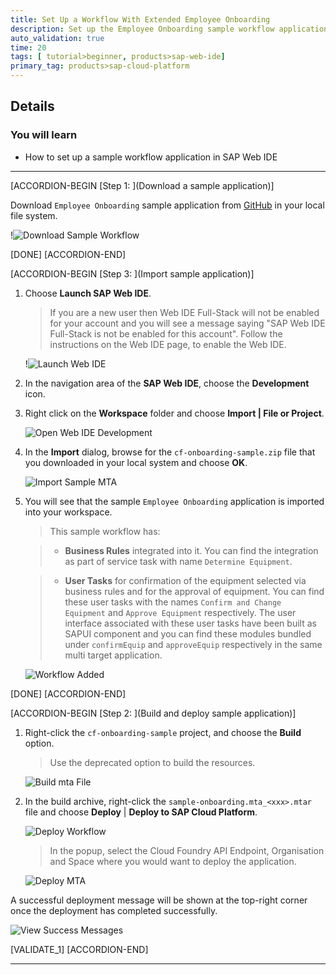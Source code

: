 ```yaml
---
title: Set Up a Workflow With Extended Employee Onboarding
description: Set up the Employee Onboarding sample workflow application and integrate with business rules service.
auto_validation: true
time: 20
tags: [ tutorial>beginner, products>sap-web-ide]
primary_tag: products>sap-cloud-platform
---
```


## Details
### You will learn
  - How to set up a sample workflow application in SAP Web IDE

---

[ACCORDION-BEGIN [Step 1: ](Download a sample application)]

Download `Employee Onboarding` sample application from [GitHub](https://github.com/SAP-samples/cloud-workflow-samples/blob/master/cf-onboarding-sample/resources/cf-onboarding-sample.zip) in your local file system.

!![Download Sample Workflow](downloadsample.png)

[DONE]
[ACCORDION-END]

[ACCORDION-BEGIN [Step 3: ](Import sample application)]

1. Choose **Launch SAP Web IDE**.

    > If you are a new user then Web IDE Full-Stack will not be enabled for your account and you will see a message saying "SAP Web IDE Full-Stack is not be enabled for this account". Follow the instructions on the Web IDE page, to enable the Web IDE.

    !![Launch Web IDE](launchwebide.png)

2. In the navigation area of the **SAP Web IDE**, choose the **Development** icon.

3. Right click on the **Workspace** folder and choose **Import | File or Project**.

    ![Open Web IDE Development](opendev.png)

4. In the **Import** dialog, browse for the `cf-onboarding-sample.zip` file that you downloaded in your local system and choose **OK**.

    ![Import Sample MTA](importsamplezip.png)

5. You will see that the sample `Employee Onboarding` application is imported into your workspace.

    > This sample workflow has:

    > - **Business Rules** integrated into it. You can find the integration as part of service task with name `Determine Equipment`.

    > - **User Tasks** for confirmation of the equipment selected via business rules and for the approval of equipment. You can find these user tasks with the names `Confirm and Change Equipment` and `Approve Equipment` respectively.  The user interface associated with these user tasks have been built as SAPUI component and you can find these modules bundled under `confirmEquip` and `approveEquip` respectively in the same multi target application.

    ![Workflow Added](sampleworkflowadded.png)

[DONE]
[ACCORDION-END]

[ACCORDION-BEGIN [Step 2: ](Build and deploy sample application)]

1. Right-click the `cf-onboarding-sample` project, and choose the **Build** option.
    > Use the deprecated option to build the resources.

    ![Build mta File](build-mta.png)


2. In the build archive, right-click the `sample-onboarding.mta_<xxx>.mtar` file and choose **Deploy** | **Deploy to SAP Cloud Platform**.

    ![Deploy Workflow](deployworkflow.png)

    > In the popup, select the Cloud Foundry API Endpoint, Organisation and Space where you would want to deploy the application.

    ![Deploy MTA](deploydialog.png)

A successful deployment message will be shown at the top-right corner once the deployment has completed successfully.

![View Success Messages](success-message.png)

[VALIDATE_1]
[ACCORDION-END]



---
